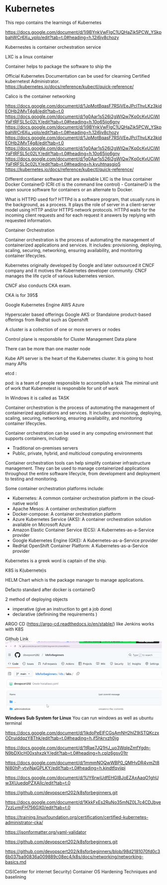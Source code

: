 # Kubernetes
This repo contains the learnings of Kubernetes

https://docs.google.com/document/d/1i9BYnkVwFlgC1UQHaZjk5PCW_YSkpbahWCr6Xu_yplo/edit?tab=t.0#heading=h.12i6jv8chozy

Kubernestes is container orchestration service

LXC is a linux container

Container helps to package the software to ship the 

Official Kubernetes Documentation can be used for clearning Certified kubernetest Administrator.
https://kubernetes.io/docs/reference/kubectl/quick-reference/

Calico is the container networking 


https://docs.google.com/document/d/1JpMotBqasF7RSjVEeJPclThvLKz3kidEOHb2iMvT4g8/edit?tab=t.0
https://docs.google.com/document/d/1g0Aar1s526i2gWIQw7Kp0cKvUCiWlYaFtRFSL5c02LY/edit?tab=t.0#heading=h.10o65ijo6gny
https://docs.google.com/document/d/1i9BYnkVwFlgC1UQHaZjk5PCW_YSkpbahWCr6Xu_yplo/edit?tab=t.0#heading=h.12i6jv8chozy
https://docs.google.com/document/d/1JpMotBqasF7RSjVEeJPclThvLKz3kidEOHb2iMvT4g8/edit?tab=t.0
https://docs.google.com/document/d/1g0Aar1s526i2gWIQw7Kp0cKvUCiWlYaFtRFSL5c02LY/edit?tab=t.0#heading=h.10o65ijo6gny
https://docs.google.com/document/d/1g0Aar1s526i2gWIQw7Kp0cKvUCiWlYaFtRFSL5c02LY/edit?tab=t.0#heading=h.kvuhtnasgio5
https://kubernetes.io/docs/reference/kubectl/quick-reference/

Different contianer software that are available
LXC is the linux container
Docker
ContainerD (CRI ctl is the command line control) - ContainerD is the open source software for containers or an alternate to Docker.

What is HTTPD used for?
HTTPd is a software program, that usually runs in the background, as a process. It plays the role of server in a client-server model using HTTP and/or HTTPS network protocols. HTTPd waits for the incoming client requests and for each request it answers by replying with requested information.

Container Orchestration 

Container orchestration is the process of automating the management of containerized applications and services. It includes:
provisioning, deploying, scaling, securing, networking, ensuring availability, and monitoring container lifecycles.

Kubernetes originally developed by Google and later outsourced it CNCF company and it motives the Kubernetes developer community.
CNCF manages the life cycle of various kubernetes version.

CNCF also conducts CKA exam.

CKA is for 395$

Google Kubernetes Engine
AWS 
Azure

Hyperscaler based offerings
Google AKS
or Standalone product-based offerings from Redhat such as Openshift

A cluster is a collection of one or more servers or nodes


Control plane is responsbile for Cluster Management
Data plane

There can be more than one master node

Kube API server is the heart of the Kubernetes cluster. It is going to host many APIs

etcd :

pod: is a team of people responsible to accomplish a task
The miminal unit of work that Kubernetest is responsbile for unit of work

In Windows it is called as TASK

Container orchestration is the process of automating the management of containerized applications and services. It includes:
provisioning, deploying, scaling, securing, networking, ensuring availability, and monitoring container lifecycles. 

Container orchestration can be used in any computing environment that supports containers, including:
- Traditional on-premises servers 
- Public, private, hybrid, and multicloud computing environments 

Container orchestration tools can help simplify container infrastructure management. They can be used to manage containerized applications throughout the entire software lifecycle, from development and deployment to testing and monitoring. 

Some container orchestration platforms include: 

- Kubernetes: A common container orchestration platform in the cloud-native world 
- Apache Mesos: A container orchestration platform 
- Docker-compose: A container orchestration platform 
- Azure Kubernetes Service (AKS): A container orchestration solution available on Microsoft Azure 
- Amazon Elastic Container Service (ECS): A Kubernetes-as-a-Service provider 
- Google Kubernetes Engine (GKE): A Kubernetes-as-a-Service provider 
- RedHat OpenShift Container Platform: A Kubernetes-as-a-Service provider

Kubernetes is a greek word is captain of the ship.

K8S is K(ubernete)s

HELM Chart which is the package manager to manage applications.

Defacto standard after docker is containerD

2 method of deploying objects

- imperative (give an instruction to get a job done)
- declarative (definining the requirements )


ARGO CD (https://argo-cd.readthedocs.io/en/stable/) like Jenkins works with K8S

Github Link
![alt text](image.png)

**Windows Sub System for Linux**
You can run windows as well as ubuntu terminal

https://docs.google.com/document/d/1ikdoPeElFCGsAmNH2hIZ9iSTQKczxODruiddqzY8Thk/edit?tab=t.0#heading=h.jf5hkrvzh0jg

https://docs.google.com/document/d/1tRae7JQ1HJ_uo3WqleZmfYgdn-N9bDXIcH00xshxzkY/edit?tab=t.0#heading=h.cplz6gsv01tr

https://docs.google.com/document/d/1mmmNOQwWBP0_QMHvDR4vmZt8Nl80hP-vtvjNajGPLKY/edit?tab=t.0#heading=h.kjndtfqvjipi

https://docs.google.com/document/d/1UY6rwiUdfEHGIBJoEZAxAaqO1ghUw3XUuedqPZXAlIc/edit?tab=t.0

https://github.com/devopscert202/k8sforbeginners.git

https://docs.google.com/document/d/1KkkFxEs2RuNo35mNZ0L7c4CDJbye7zzLvmjFH756GX0/edit?tab=t.0

https://training.linuxfoundation.org/certification/certified-kubernetes-administrator-cka/

https://jsonformatter.org/yaml-validator


https://github.com/devopscert202/k8sforbeginners.git

https://github.com/devopscert202/k8sforbeginners/blob/98d2181070fd0c36b037ba90836a009889c08ec4/k8s/docs/networking/networking-basics.md

CIS(Center for internet Security) Container OS Hardening Techniques and baselining














